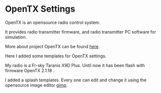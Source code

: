 OpenTX Settings
===============

OpenTX is an opensource radio control system.

It provides radio transmitter firmware, and radio transmitter PC software for simulation.

More about project OpenTX can be found [here](http://www.open-tx.org).

Here I added some templates for OpenTX settings.

My radio is a Fr-sky Taranis X9D Plus. Until now it has been flash with firmware OpenTX 2.1.18 . 

I added a splash templates. Every one can edit and change it using the opensource image editor [gimp](http://www.gimp.org).



